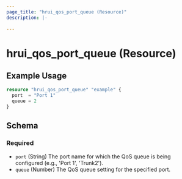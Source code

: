 ```yaml
---
page_title: "hrui_qos_port_queue (Resource)"
description: |-
  
---
```


# hrui_qos_port_queue (Resource)



## Example Usage

```terraform
resource "hrui_qos_port_queue" "example" {
  port  = "Port 1"
  queue = 2
}
```

<!-- schema generated by tfplugindocs -->
## Schema

### Required

- `port` (String) The port name for which the QoS queue is being configured (e.g., 'Port 1', 'Trunk2').
- `queue` (Number) The QoS queue setting for the specified port.


